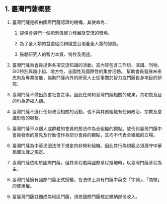 ## 1. 臺灣門薩概要

1. 臺灣門薩是經由國際門薩認證的機構。其使命為：

    1. 提供會員們一個能刺激智力發展及交流的環境。
    
    2. 為了全人類的益處從而辨識並且培養全人類的智能。
    
    3. 鼓勵研究人的智力本質、特性及用途。
    
2. 臺灣門薩為會員提供各項交流知識的活動，其內容包含工作坊、演講、刊物、SIG特別興趣小組、地方性、全國性及國際性的集會活動。 幫助會員發展未來志向及專業技能，協助門薩內外的研究人士從事關於智力或門薩自身項目的研究。

3. 臺灣門薩不做出危害社會之事。因此任何和臺灣門薩相關的成果，其初衷及目的均為造福人類。

4. 臺灣門薩不進行任何政治相關的活動，也不與其他組織有任何政治、宗教及意識形態的聯繫。

5. 臺灣門薩不以個人或群體的會員的想法作為全組織的觀點。故任何臺灣門薩中會員發表的意見及行動僅作為部分會員的觀點，其均不代表全組織的立場。

6. 臺灣門薩為中華民國法律下規定的非營利組織。因此其行為規範必須遵守中華民國法律之規定。

7. 臺灣門薩依附於國際門薩，但其章程若與國際章程抵觸時，以臺灣門薩章程為主。

8. 臺灣門薩擁有國際門薩正式授權，在法律上具有門薩中英文「字詞」、「商標」的使用權。

9. 當臺灣門薩註冊成為地區門薩，須依國際門薩規定繳納部份收入。
